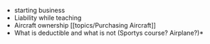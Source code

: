 -   starting business
-   Liability while teaching
-   Aircraft ownership  [[topics/Purchasing Aircraft]]
-   What is deductible and what is not (Sportys course? Airplane?)*
